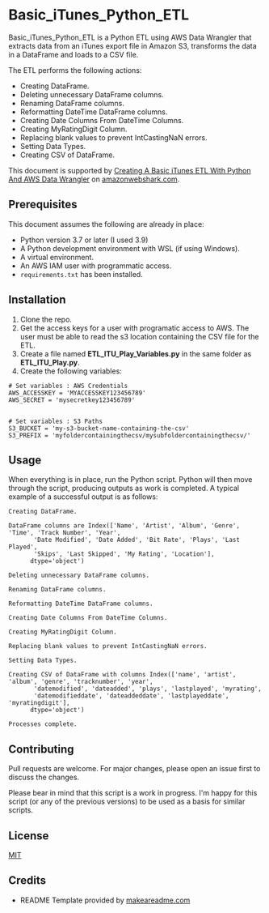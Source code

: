 # Basic_iTunes_Python_ETL

Basic_iTunes_Python_ETL is a Python ETL using AWS Data Wrangler that extracts data from an iTunes export file in Amazon S3, transforms the data in a DataFrame and loads to a CSV file.

The ETL performs the following actions:

- Creating DataFrame.
- Deleting unnecessary DataFrame columns.
- Renaming DataFrame columns.
- Reformatting DateTime DataFrame columns.
- Creating Date Columns From DateTime Columns.
- Creating MyRatingDigit Column.
- Replacing blank values to prevent IntCastingNaN errors.
- Setting Data Types.
- Creating CSV of DataFrame.

This document is supported by [Creating A Basic iTunes ETL With Python And AWS Data Wrangler](https://www.amazonwebshark.com/creating-a-basic-itunes-etl-with-python-and-aws-data-wrangler) on [amazonwebshark.com](https://www.amazonwebshark.com).

## Prerequisites 

This document assumes the following are already in place:

- Python version 3.7 or later (I used 3.9)
- A Python development environment with WSL (if using Windows).
- A virtual environment.
- An AWS IAM user with programmatic access.
- `requirements.txt` has been installed.

## Installation

1. Clone the repo.
1. Get the access keys for a user with programatic access to AWS.  The user must be able to read the s3 location containing the CSV file for the ETL.
1. Create a file named **ETL_ITU_Play_Variables.py** in the same folder as **ETL_ITU_Play.py**.
1. Create the following variables:

```
# Set variables : AWS Credentials
AWS_ACCESSKEY = 'MYACCESSKEY123456789'
AWS_SECRET = 'mysecretkey123456789'


# Set variables : S3 Paths
S3_BUCKET = 'my-s3-bucket-name-containing-the-csv'
S3_PREFIX = 'myfoldercontainingthecsv/mysubfoldercontainingthecsv/'
```

## Usage

When everything is in place, run the Python script.  Python will then move through the script, producing outputs as work is completed.  A typical example of a successful output is as follows:

```
Creating DataFrame.

DataFrame columns are Index(['Name', 'Artist', 'Album', 'Genre', 'Time', 'Track Number', 'Year',
       'Date Modified', 'Date Added', 'Bit Rate', 'Plays', 'Last Played',
       'Skips', 'Last Skipped', 'My Rating', 'Location'],
      dtype='object')

Deleting unnecessary DataFrame columns.

Renaming DataFrame columns.

Reformatting DateTime DataFrame columns.

Creating Date Columns From DateTime Columns.

Creating MyRatingDigit Column.

Replacing blank values to prevent IntCastingNaN errors.

Setting Data Types.

Creating CSV of DataFrame with columns Index(['name', 'artist', 'album', 'genre', 'tracknumber', 'year',
       'datemodified', 'dateadded', 'plays', 'lastplayed', 'myrating',
       'datemodifieddate', 'dateaddeddate', 'lastplayeddate', 'myratingdigit'],
      dtype='object')

Processes complete.
```


## Contributing
Pull requests are welcome. For major changes, please open an issue first to discuss the changes.

Please bear in mind that this script is a work in progress.  I'm happy for this script (or any of the previous versions) to be used as a basis for similar scripts.


## License
[MIT](https://choosealicense.com/licenses/mit/)

## Credits

- README Template provided by [makeareadme.com](https://www.makeareadme.com/)